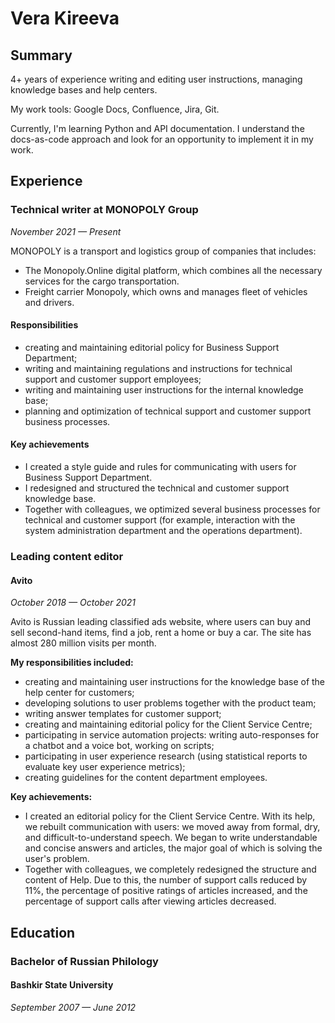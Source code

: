 # Vera Kireeva
## Summary
4+ years of experience writing and editing user instructions, managing knowledge bases and help centers. 

My work tools: Google Docs, Confluence, Jira, Git.

Currently, I'm learning Python and API documentation.
I understand the docs-as-code approach and look for 
an opportunity to implement it in my work.

## Experience 

### Technical writer at MONOPOLY Group
*November 2021 — Present*

MONOPOLY is a transport and logistics group of companies that includes:
* The Monopoly.Online digital platform, which combines all the necessary services for the cargo transportation.
* Freight carrier Monopoly, which owns and manages fleet of vehicles and drivers.

#### Responsibilities

* creating and maintaining editorial policy for Business Support Department;
* writing and maintaining regulations and instructions for technical support and customer support employees;
* writing and maintaining user instructions for the internal knowledge base;
* planning and optimization of technical support and customer support business processes.

#### Key achievements

* I created a style guide and rules for communicating with users for Business Support Department.
* I redesigned and structured the technical and customer support knowledge base.
* Together with colleagues, we optimized several business processes for technical and customer support (for example, interaction with the system administration department and the operations department).

### Leading content editor
#### Avito 
*October 2018 — October 2021*

Avito is Russian leading classified ads website, where users can buy and sell second-hand items, find a job, rent a home or buy a car. The site has almost 280 million visits per month.

**My responsibilities included:**

* creating and maintaining user instructions for the knowledge base of the help center for customers;
* developing solutions to user problems together with the product team;
* writing answer templates for customer support;
* creating and maintaining editorial policy for the Client Service Centre;
* participating in service automation projects: writing auto-responses for a chatbot and a voice bot, working on scripts;
* participating in user experience research (using statistical reports to evaluate key user experience metrics);
* creating guidelines for the content department employees.

**Key achievements:**

* I created an editorial policy for the Client Service Centre. With its help, we rebuilt communication with users: we moved away from formal, dry, and difficult-to-understand speech. We began to write understandable and concise answers and articles, the major goal of which is solving the user's problem.
* Together with colleagues, we completely redesigned the structure and content of Help. Due to this, the number of support calls reduced by 11%, the percentage of positive ratings of articles increased, and the percentage of support calls after viewing articles decreased.

## Education
### Bachelor of Russian Philology
#### Bashkir State University
*September 2007 — June 2012*
